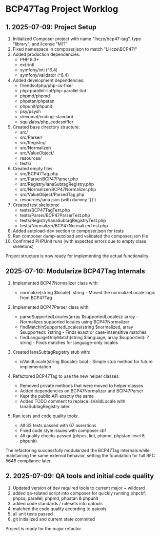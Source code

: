 # BCP47Tag Project Worklog

## 1. 2025-07-09: Project Setup

1. Initialized Composer project with name "lhcze/bcp47-tag", type "library", and license "MIT"
2. Fixed namespace in composer.json to match "LHcze\\BCP47\\"
3. Added production dependencies:
   - PHP 8.3+
   - ext-intl
   - symfony/intl (^6.4)
   - symfony/validator (^6.4)
4. Added development dependencies:
   - friendsofphp/php-cs-fixer
   - php-parallel-lint/php-parallel-lint
   - phpmd/phpmd
   - phpstan/phpstan
   - phpunit/phpunit
   - psy/psysh
   - slevomat/coding-standard
   - squizlabs/php_codesniffer
5. Created base directory structure:
   - src/
   - src/Parser/
   - src/Registry/
   - src/Normalizer/
   - src/ValueObject/
   - resources/
   - tests/
6. Created empty files:
   - src/BCP47Tag.php
   - src/Parser/BCP47Parser.php
   - src/Registry/IanaSubtagRegistry.php
   - src/Normalizer/BCP47Normalizer.php
   - src/ValueObject/ParsedTag.php
   - resources/iana.json (with dummy '{}')
7. Created test skeletons:
   - tests/BCP47TagTest.php
   - tests/Parser/BCP47ParserTest.php
   - tests/Registry/IanaSubtagRegistryTest.php
   - tests/Normalizer/BCP47NormalizerTest.php
8. Added autoload-dev section to composer.json for tests
9. Ran composer dump-autoload and validated the composer.json file
10. Confirmed PHPUnit runs (with expected errors due to empty class skeletons)

Project structure is now ready for implementing the actual functionality.

## 2025-07-10: Modularize BCP47Tag Internals

1. Implemented BCP47Normalizer class with:
   - normalize(string $locale): string - Moved the normalizeLocale logic from BCP47Tag

2. Implemented BCP47Parser class with:
   - parseSupportedLocales(array $supportedLocales): array - Normalizes supported locales using BCP47Normalizer
   - findMatchInSupportedLocales(string $normalized, array $supported): ?string - Finds exact or case-insensitive matches
   - findLanguageOnlyMatch(string $language, array $supported): ?string - Finds matches for language-only locales

3. Created IanaSubtagRegistry stub with:
   - isValidLocale(string $locale): bool - Simple stub method for future implementation

4. Refactored BCP47Tag to use the new helper classes:
   - Removed private methods that were moved to helper classes
   - Added dependencies on BCP47Normalizer and BCP47Parser
   - Kept the public API exactly the same
   - Added TODO comment to replace isValidLocale with IanaSubtagRegistry later

5. Ran tests and code quality tools:
   - All 33 tests passed with 67 assertions
   - Fixed code style issues with composer cbf
   - All quality checks passed (phpcs, lint, phpmd, phpstan level 8, phpunit)

The refactoring successfully modularized the BCP47Tag internals while maintaining the same external behavior, setting the foundation for full RFC 5646 compliance later.

## 2. 2025-07-09: QA tools and initial code quality
1. Updated version of dev required tools to current major + wildcard
2. added qa-related script into composer for quickly running  phpcbf, phpcs, parallel, phpmd, phpstan & phpunit
3. added code standards / rulesets into qatools
4. matched the code quality according to qatools
5. all unit tests passed
6. git initialized and current state commited

Project is ready for the major refactor.
